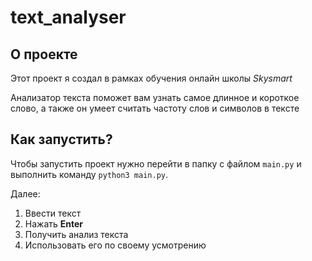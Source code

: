 # text_analyser
## О проекте
Этот проект я создал в рамках обучения онлайн школы *Skysmart*

Анализатор текста поможет вам узнать самое длинное и короткое слово, а также он умеет считать частоту слов и символов 
в тексте
## Как запустить?
Чтобы запустить проект нужно перейти в папку с файлом `main.py` и выполнить команду `python3 main.py`.
 
Далее:
1) Ввести текст
2) Нажать **Enter**
3) Получить анализ текста 
4) Использовать его по своему усмотрению


